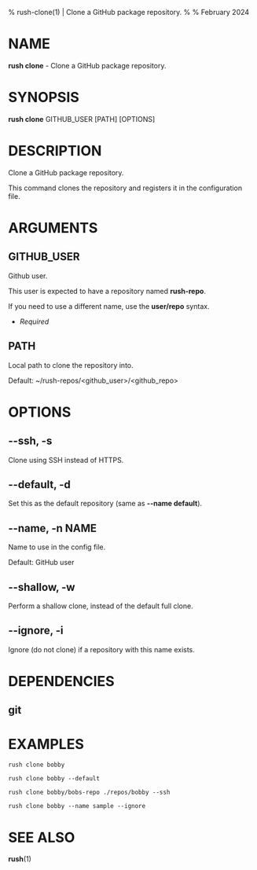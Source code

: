 % rush-clone(1) | Clone a GitHub package repository.
% 
% February 2024

NAME
==================================================

**rush clone** - Clone a GitHub package repository.

SYNOPSIS
==================================================

**rush clone** GITHUB_USER [PATH] [OPTIONS]

DESCRIPTION
==================================================

Clone a GitHub package repository.

This command clones the repository and registers it in the configuration file.


ARGUMENTS
==================================================

GITHUB_USER
--------------------------------------------------

Github user.

This user is expected to have a repository named **rush-repo**.

If you need to use a different name, use the **user/repo** syntax.

- *Required*

PATH
--------------------------------------------------

Local path to clone the repository into.

Default: ~/rush-repos/\<github_user\>/\<github_repo\>


OPTIONS
==================================================

--ssh, -s
--------------------------------------------------

Clone using SSH instead of HTTPS.


--default, -d
--------------------------------------------------

Set this as the default repository (same as **--name default**).


--name, -n NAME
--------------------------------------------------

Name to use in the config file.

Default: GitHub user


--shallow, -w
--------------------------------------------------

Perform a shallow clone, instead of the default full clone.


--ignore, -i
--------------------------------------------------

Ignore (do not clone) if a repository with this name exists.


DEPENDENCIES
==================================================

git
--------------------------------------------------


EXAMPLES
==================================================

~~~
rush clone bobby

rush clone bobby --default

rush clone bobby/bobs-repo ./repos/bobby --ssh

rush clone bobby --name sample --ignore

~~~

SEE ALSO
==================================================

**rush**(1)


